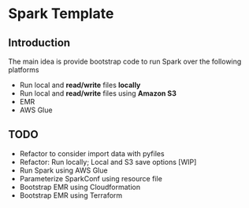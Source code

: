 # Spark Template

## Introduction

The main idea is provide bootstrap code to run Spark over the following platforms

- Run local and **read/write** files **locally**
- Run local and **read/write** files using **Amazon S3**
- EMR
- AWS Glue

## TODO
- Refactor to consider import data with pyfiles
- Refactor: Run locally; Local and S3 save options [WIP]
- Run Spark using AWS Glue
- Parameterize SparkConf using resource file
- Bootstrap EMR using Cloudformation
- Bootstrap EMR using Terraform
